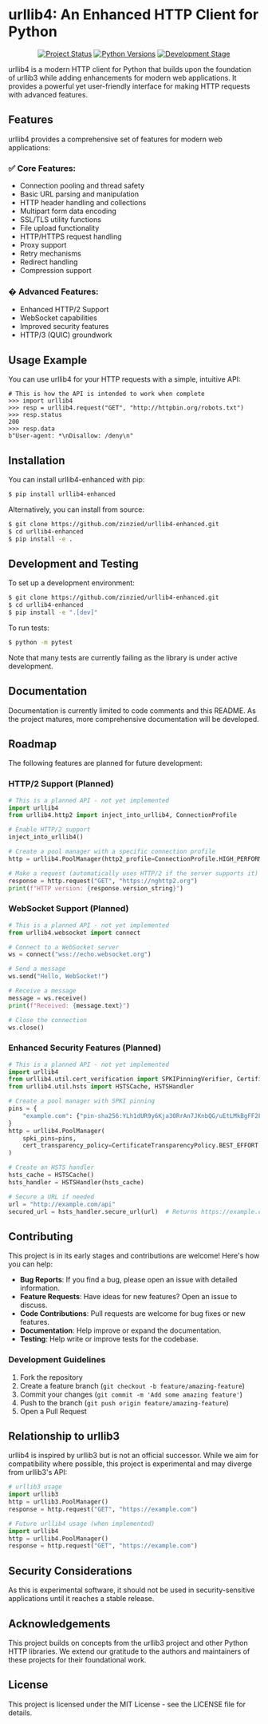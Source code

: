 <h1 align="center">

# urllib4: An Enhanced HTTP Client for Python

</h1>

<p align="center">
  <a href="https://github.com/zinzied/urllib4-enhanced"><img alt="Project Status" src="https://img.shields.io/badge/status-production--ready-green" /></a>
  <a href="https://github.com/zinzied/urllib4-enhanced"><img alt="Python Versions" src="https://img.shields.io/badge/python-3.7%2B-blue" /></a>
  <a href="https://github.com/zinzied/urllib4-enhanced"><img alt="Development Stage" src="https://img.shields.io/badge/stage-stable-green" /></a>
</p>

urllib4 is a modern HTTP client for Python that builds upon the foundation of urllib3 while adding enhancements for modern web applications. It provides a powerful yet user-friendly interface for making HTTP requests with advanced features.

## Features

urllib4 provides a comprehensive set of features for modern web applications:

### ✅ Core Features:
- Connection pooling and thread safety
- Basic URL parsing and manipulation
- HTTP header handling and collections
- Multipart form data encoding
- SSL/TLS utility functions
- File upload functionality
- HTTP/HTTPS request handling
- Proxy support
- Retry mechanisms
- Redirect handling
- Compression support

### � Advanced Features:
- Enhanced HTTP/2 Support
- WebSocket capabilities
- Improved security features
- HTTP/3 (QUIC) groundwork

## Usage Example

You can use urllib4 for your HTTP requests with a simple, intuitive API:

```python3
# This is how the API is intended to work when complete
>>> import urllib4
>>> resp = urllib4.request("GET", "http://httpbin.org/robots.txt")
>>> resp.status
200
>>> resp.data
b"User-agent: *\nDisallow: /deny\n"
```

## Installation

You can install urllib4-enhanced with pip:

```bash
$ pip install urllib4-enhanced
```

Alternatively, you can install from source:

```bash
$ git clone https://github.com/zinzied/urllib4-enhanced.git
$ cd urllib4-enhanced
$ pip install -e .
```

## Development and Testing

To set up a development environment:

```bash
$ git clone https://github.com/zinzied/urllib4-enhanced.git
$ cd urllib4-enhanced
$ pip install -e ".[dev]"
```

To run tests:

```bash
$ python -m pytest
```

Note that many tests are currently failing as the library is under active development.

## Documentation

Documentation is currently limited to code comments and this README. As the project matures, more comprehensive documentation will be developed.

## Roadmap

The following features are planned for future development:

### HTTP/2 Support (Planned)

```python
# This is a planned API - not yet implemented
import urllib4
from urllib4.http2 import inject_into_urllib4, ConnectionProfile

# Enable HTTP/2 support
inject_into_urllib4()

# Create a pool manager with a specific connection profile
http = urllib4.PoolManager(http2_profile=ConnectionProfile.HIGH_PERFORMANCE)

# Make a request (automatically uses HTTP/2 if the server supports it)
response = http.request("GET", "https://nghttp2.org")
print(f"HTTP version: {response.version_string}")
```

### WebSocket Support (Planned)

```python
# This is a planned API - not yet implemented
from urllib4.websocket import connect

# Connect to a WebSocket server
ws = connect("wss://echo.websocket.org")

# Send a message
ws.send("Hello, WebSocket!")

# Receive a message
message = ws.receive()
print(f"Received: {message.text}")

# Close the connection
ws.close()
```

### Enhanced Security Features (Planned)

```python
# This is a planned API - not yet implemented
import urllib4
from urllib4.util.cert_verification import SPKIPinningVerifier, CertificateTransparencyPolicy
from urllib4.util.hsts import HSTSCache, HSTSHandler

# Create a pool manager with SPKI pinning
pins = {
    "example.com": {"pin-sha256:YLh1dUR9y6Kja30RrAn7JKnbQG/uEtLMkBgFF2Fuihg="}
}
http = urllib4.PoolManager(
    spki_pins=pins,
    cert_transparency_policy=CertificateTransparencyPolicy.BEST_EFFORT
)

# Create an HSTS handler
hsts_cache = HSTSCache()
hsts_handler = HSTSHandler(hsts_cache)

# Secure a URL if needed
url = "http://example.com/api"
secured_url = hsts_handler.secure_url(url)  # Returns https://example.com/api if in HSTS cache
```

## Contributing

This project is in its early stages and contributions are welcome! Here's how you can help:

- **Bug Reports**: If you find a bug, please open an issue with detailed information.
- **Feature Requests**: Have ideas for new features? Open an issue to discuss.
- **Code Contributions**: Pull requests are welcome for bug fixes or new features.
- **Documentation**: Help improve or expand the documentation.
- **Testing**: Help write or improve tests for the codebase.

### Development Guidelines

1. Fork the repository
2. Create a feature branch (`git checkout -b feature/amazing-feature`)
3. Commit your changes (`git commit -m 'Add some amazing feature'`)
4. Push to the branch (`git push origin feature/amazing-feature`)
5. Open a Pull Request

## Relationship to urllib3

urllib4 is inspired by urllib3 but is not an official successor. While we aim for compatibility where possible, this project is experimental and may diverge from urllib3's API:

```python
# urllib3 usage
import urllib3
http = urllib3.PoolManager()
response = http.request("GET", "https://example.com")

# Future urllib4 usage (when implemented)
import urllib4
http = urllib4.PoolManager()
response = http.request("GET", "https://example.com")
```

## Security Considerations

As this is experimental software, it should not be used in security-sensitive applications until it reaches a stable release.

## Acknowledgements

This project builds on concepts from the urllib3 project and other Python HTTP libraries. We extend our gratitude to the authors and maintainers of these projects for their foundational work.

## License

This project is licensed under the MIT License - see the LICENSE file for details.
